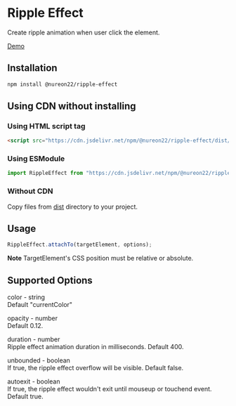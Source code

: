 # Ripple Effect

Create ripple animation when user click the element.

[Demo](https://nureon22.github.io/ripple-effect/)

## Installation

```sh
npm install @nureon22/ripple-effect
```

## Using CDN without installing

### Using HTML script tag

```html
<script src="https://cdn.jsdelivr.net/npm/@nureon22/ripple-effect/dist/main.js"></script>
```

### Using ESModule

```javascript
import RippleEffect from "https://cdn.jsdelivr.net/npm/@nureon22/ripple-effect/dist/main.esm.js";
```

### Without CDN

Copy files from [dist](https://cdn.jsdelivr.net/npm/@nureon22/ripple-effect/dist/) directory to your project.

## Usage

```javascript
RippleEffect.attachTo(targetElement, options);
```

**Note** TargetElement's CSS position must be relative or absolute.

## Supported Options

color - string\
Default "currentColor"

opacity - number\
Default 0.12.

duration - number\
Ripple effect animation duration in milliseconds. Default 400.

unbounded - boolean\
If true, the ripple effect overflow will be visible. Default false.

autoexit - boolean\
If true, the ripple effect wouldn't exit until mouseup or touchend event. Default true.

